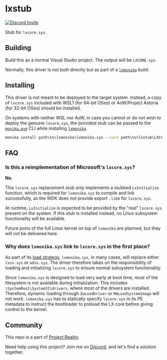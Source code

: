 # lxstub

[![Discord Invite](https://dcbadge.vercel.app/api/server/bcV3gXGtsJ?style=flat)](https://discord.gg/bcV3gXGtsJ)

Stub for `lxcore.sys`.

## Building

Build this as a normal Visual Studio project. The output will be `LXCORE.sys`.

Normally, this driver is not built directly but as part of a [`lxmonika`](../lxmonika) build.

## Installing

This driver is not meant to be deployed to the target system. Instead, a copy of `lxcore.sys`
included with WSL1 (for 64-bit OSes) or AoW/Project Astoria (for 32-bit OSes) should be installed.

On systems with neither WSL nor AoW, in case you cannot or do not wish to deploy the genuine
`lxcore.sys`, the provided stub can be passed to the [`monika.exe`](../monika) CLI while installing
[`lxmonika`](../lxmonika/README.md#build-instructions).
```cmd
monika install path\to\lxmonika\lxmonika.sys --core path\to\lxstub\LXCORE.sys
```

## FAQ

### Is this a reimplementation of Microsoft's `lxcore.sys`?

**No**.

This `lxcore.sys` replacement stub only implements a stubbed `LxInitialize` function, which is
required for `lxmonika.sys` to compile and link successfully, as the WDK does not provide export
`.lib`s for `lxcore.sys`.

At runtime, `LxInitialize` is expected to be provided by the "real" `lxcore.sys` present on the
system. If this stub is installed instead, no Linux subsystem functionality will be available.

Future ports of the full Linux kernel on top of `lxmonika` are planned, but they will not be
delivered here.

### Why does `lxmonika.sys` link to `lxcore.sys` in the first place?

As part of its [load strategy](../lxmonika/README.md#new-loading-technique), `lxmonika.sys`,
in many cases, will replace either `lxss.sys` or `adss.sys`. The driver therefore takes on the
responsibility of loading and initializing `lxcore.sys` to ensure normal subsystem functionality.

Since `lxmonika.sys` is designed to load very early at boot time, most of the filesystem is not
available during initialization. This includes `\SystemRoot\System32\drivers`, where most of the
drivers are installed. Therefore, dynamic loading through `ZwLoadDriver` or `MmLoadSystemImage`
will not work. `lxmonika.sys` has to statically specify `lxcore.sys` in its PE metadata to
instruct the bootloader to preload the LX core before giving control to the kernel.

## Community

This repo is a part of [Project Reality](https://discord.gg/bcV3gXGtsJ).

Need help using this project? Join me on [Discord](https://discord.gg/bcV3gXGtsJ), and let's find a
solution together.
